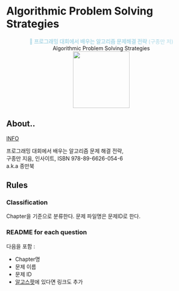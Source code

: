 # Algorithmic Problem Solving Strategies
<center>
<font style="color:lightBlue"><b>📖 프로그래밍 대회에서 배우는 알고리즘 문제해결 전략</b> (구종만 저)</font><br>Algorithmic Problem Solving Strategies  
<br>
<img src="https://book.algospot.com/static/img/cover1-small.png" width="150">
</center>



## About..
[INFO](https://book.algospot.com)

프로그래밍 대회에서 배우는 알고리즘 문제 해결 전략,  
구종만 지음, 인사이트, ISBN 978-89-6626-054-6  
a.k.a 종만북

## Rules 
### Classification
Chapter을 기준으로 분류한다.
문제 파일명은 문제ID로 한다.

### README for each question
다음을 포함 :
- Chapter명
- 문제 이름
- 문제 ID
- [알고스팟](https://algospot.com/)에 있다면 링크도 추가